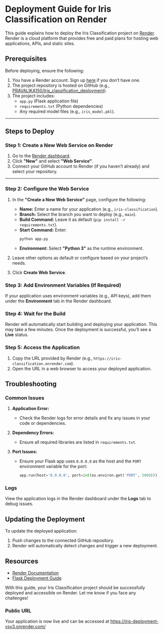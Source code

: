 # Deployment Guide for Iris Classification on Render

This guide explains how to deploy the Iris Classification project on [Render](https://render.com). Render is a cloud platform that provides free and paid plans for hosting web applications, APIs, and static sites.



## Prerequisites

Before deploying, ensure the following:

1. You have a Render account. Sign up [here](https://render.com/signup) if you don’t have one.
2. The project repository is hosted on GitHub (e.g., [PRAVALIKA150/Iris_classification_deployment](https://github.com/PRAVALIKA150/Iris_classification_deployment)).
3. The project includes:
   - `app.py` (Flask application file)
   - `requirements.txt` (Python dependencies)
   - Any required model files (e.g., `iris_model.pkl`).

---

## Steps to Deploy

### Step 1: Create a New Web Service on Render
1. Go to the [Render dashboard](https://dashboard.render.com/).
2. Click **"New"** and select **"Web Service"**.
3. Connect your GitHub account to Render (if you haven’t already) and select your repository.

---

### Step 2: Configure the Web Service
1. In the **"Create a New Web Service"** page, configure the following:

   - **Name:** Enter a name for your application (e.g., `iris-classification`).
   - **Branch:** Select the branch you want to deploy (e.g., `main`).
   - **Build Command:** Leave it as default (`pip install -r requirements.txt`).
   - **Start Command:** Enter:
     ```bash
     python app.py
     ```
   - **Environment:** Select **"Python 3"** as the runtime environment.

2. Leave other options as default or configure based on your project’s needs.

3. Click **Create Web Service**.



### Step 3: Add Environment Variables (If Required)
If your application uses environment variables (e.g., API keys), add them under the **Environment** tab in the Render dashboard.



### Step 4: Wait for the Build
Render will automatically start building and deploying your application. This may take a few minutes. Once the deployment is successful, you’ll see a **Live** status.



### Step 5: Access the Application
1. Copy the URL provided by Render (e.g., `https://iris-classification.onrender.com`).
2. Open the URL in a web browser to access your deployed application.


## Troubleshooting

### Common Issues
1. **Application Error:**
   - Check the Render logs for error details and fix any issues in your code or dependencies.

2. **Dependency Errors:**
   - Ensure all required libraries are listed in `requirements.txt`.

3. **Port Issues:**
   - Ensure your Flask app uses `0.0.0.0` as the host and the `PORT` environment variable for the port:
     ```python
     app.run(host='0.0.0.0', port=int(os.environ.get('PORT', 5000)))
     ```

### Logs
View the application logs in the Render dashboard under the **Logs** tab to debug issues.


## Updating the Deployment
To update the deployed application:
1. Push changes to the connected GitHub repository.
2. Render will automatically detect changes and trigger a new deployment.



## Resources
- [Render Documentation](https://render.com/docs)
- [Flask Deployment Guide](https://flask.palletsprojects.com/en/2.2.x/deploying/)


With this guide, your Iris Classification project should be successfully deployed and accessible on Render. Let me know if you face any challenges!


### Public URL
Your application is now live and can be accessed at https://iris-deployment-vsy3.onrender.com/

